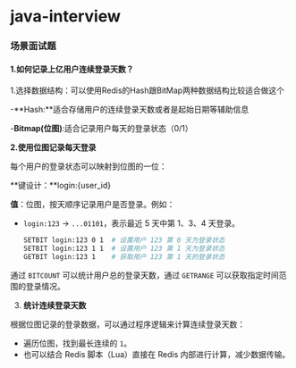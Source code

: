 # java-interview

### 场景面试题

#### 1.如何记录上亿用户连续登录天数？

1.选择数据结构：可以使用Redis的Hash跟BitMap两种数据结构比较适合做这个

-**Hash:**适合存储用户的连续登录天数或者是起始日期等辅助信息

-**Bitmap(位图)**:适合记录用户每天的登录状态（0/1）

**2.使用位图记录每天登录**

每个用户的登录状态可以映射到位图的一位：

**键设计：**login:{user_id}

**值**：位图，按天顺序记录用户是否登录。例如：

- `login:123` -> `...01101`，表示最近 5 天中第 1、3、4 天登录。

  ```bash
  SETBIT login:123 0 1  # 设置用户 123 第 0 天为登录状态
  SETBIT login:123 1 1  # 设置用户 123 第 1 天为登录状态
  GETBIT login:123 1    # 获取用户 123 第 1 天的登录状态
  
  ```

通过 `BITCOUNT` 可以统计用户总的登录天数，通过 `GETRANGE` 可以获取指定时间范围的登录情况。

3. **统计连续登录天数**

根据位图记录的登录数据，可以通过程序逻辑来计算连续登录天数：

- 遍历位图，找到最长连续的 `1`。
- 也可以结合 Redis 脚本（Lua）直接在 Redis 内部进行计算，减少数据传输。
